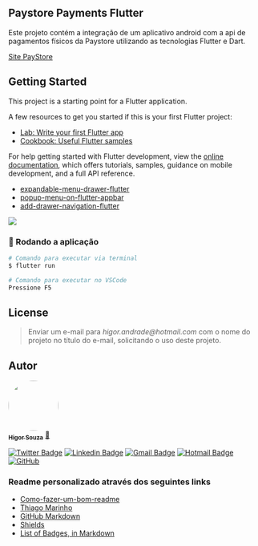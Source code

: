 <h2>Paystore Payments Flutter</h2>

Este projeto contém a integração de um aplicativo android com a api de pagamentos físicos da Paystore utilizando as tecnologias Flutter e Dart.

[Site PayStore](https://www.paystore.com.br/)

## Getting Started

This project is a starting point for a Flutter application.

A few resources to get you started if this is your first Flutter project:

- [Lab: Write your first Flutter app](https://docs.flutter.dev/get-started/codelab)
- [Cookbook: Useful Flutter samples](https://docs.flutter.dev/cookbook)

For help getting started with Flutter development, view the
[online documentation](https://docs.flutter.dev/), which offers tutorials,
samples, guidance on mobile development, and a full API reference.



- [expandable-menu-drawer-flutter](https://www.fluttercampus.com/guide/333/add-expandable-menu-drawer-flutter/)
- [popup-menu-on-flutter-appbar](https://www.fluttercampus.com/guide/223/popup-menu-on-flutter-appbar/)
- [add-drawer-navigation-flutter](https://www.fluttercampus.com/guide/332/add-drawer-navigation-flutter/)



<img src="https://lh3.googleusercontent.com/pw/ADCreHfTB1ah31Ry-VvKqjiBWz1IORewSgzJ1KElr-nsxXpsQdIvPgc4Fp-PdvvdKf0Ml_O1jjL5lUCpPUCvufqskBL9FA1Ps9KNa0kCYDhrAtYdH9h6xuG06NsVbCOA0FTvjWIXljUL9laZLDS4NmTJ9YiBswl2uofzBYk7xG2tz3zsVgEMcjBbwLxOuaTtw_87Ex46ZaFRI7bIvPs7NoB8xySzbonzL7TdoUqXzwoBLZfEu5nMGxilrmEFrh_iMNxokho0V9e8JaCfHhxQ9WY3uQiGMu_VAks6Oc68r6Z9B1kznbQeGTSs2yl2DYllfmass-1nlJ0MJ4xYU9Lqt4wOvvREaARftlOibaOPfhuoZtJA4fhukLvetX3k9qaJwHIMTrnLxAK6tIL8FXYD9WeVTzd4bp0r6-m5C7UM6tBuv8t3NuyLORZhlEAUDCDwGcqAX7_ELQ-FpXQKKzc7CyOs7XskKLhu02oBFBY7H2qgYyoqY2DWIlTcjCCX3jB8-g-HJ1QzFwFGKha3IsjKdID5t6RK1YXZQrZF958msy6NKgea8ExSrEwdNIWnEPnmXi-ddGEm00Hk8OJnphMCcW7lCPY790efWw5RiC3oIElq0aCVj6tdr2aHhFHWe7tnsECYiFOi7iF3m1GGTLejNyBMVUASw6XL_Qx_e0guChXVbW4YaavFmiBqoKVFPMiYHSd7JCSi81NME4Bw6X-Ic8s95rIaFEi40MRO6hw0TKgmyapx536FXqGub5XPJdx4xbYIwaJfgUMgmenNL-B01DkkXfrCqp89UqjZTYcnDnACfGMJSJGSTGKnARMdGsE8NlZq-QC8zqAGs7SfQ4yn1iN3mxXPnsIIbahkTrrPoj2O6oaIs3ehd5fwlvHKJ7wwKkWqF9p3-OuE5u-vBMne0zFkew=w1363-h931-s-no?authuser=0">


### 🎲 Rodando a aplicação

```bash
# Comando para executar via terminal
$ flutter run
```

```bash
# Comando para executar no VSCode
Pressione F5
```

## License
>Enviar um e-mail para _higor.andrade@hotmail.com_ com o nome do projeto no título do
> e-mail, solicitando o uso deste projeto.

Autor
---

<a href="https://github.com/souzarogih">
 <img style="border-radius: 50%;" src="https://avatars.githubusercontent.com/u/33656742?v=4" width="100px;" alt=""/>
 <br />
 <sub><b>Higor Souza</b></sub></a> <a href="https://github.com/souzarogih" title="Rocketseat">🚀</a>


[![Twitter Badge](https://img.shields.io/badge/-@HigorSouza04-1ca0f1?style=flat-square&labelColor=1ca0f1&logo=twitter&logoColor=white&link=https://twitter.com/HigorSouza04)](https://twitter.com/i/redirect?url=https%3A%2F%2Ftwitter.com%2FHigorSouza04&t=1&cn=bG9naW5fbm90aWZpY2F0aW9uX2VtYWls&sig=a0e0273dce32a5c70e3ef154782b2ce5c4a5ef53&iid=cb7ce91830aa4ed4a58b1b4e7edbbfff&uid=343469291&nid=296+1)
[![Linkedin Badge](https://img.shields.io/badge/-HigorSouza-blue?style=flat-square&logo=Linkedin&logoColor=white&link=https:https://www.linkedin.com/in/higor-souza-aab27051/)](https://www.linkedin.com/in/higor-souza-aab27051/)
[![Gmail Badge](https://img.shields.io/badge/-rogih.andrade@gmail.com-c14438?style=flat-square&logo=Gmail&logoColor=white&link=mailto:rogih.andrade@gmail.com)](mailto:rogih.andrade@gmail.com)
[![Hotmail Badge](https://img.shields.io/badge/-Hotmail-0078D4?style=flat-square&amp;logo=microsoft-outlook&amp;logoColor=white&amp;link=mailto:higor.andrade@hotmail.com)](mailto:higor.andrade@hotmail.com)
[![GitHub](https://badgen.net/badge/icon/github?icon=github&label)](https://github.com/souzarogih)

### Readme personalizado através dos seguintes links

- [Como-fazer-um-bom-readme](https://blog.rocketseat.com.br/como-fazer-um-bom-readme/)
- [Thiago Marinho](https://gist.github.com/tgmarinho/931ce1ad6de9c24c7f3b6d7848de9fbd)
- [GitHub Markdown](https://github.com/ekalinin/github-markdown-toc#table-of-contents)
- [Shields](https://shields.io/)
- [List of Badges, in Markdown](https://github.com/Naereen/badges)
